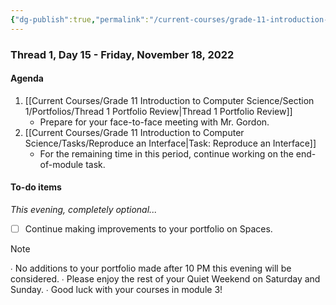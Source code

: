 ```yaml
---
{"dg-publish":true,"permalink":"/current-courses/grade-11-introduction-to-computer-science/section-1/thread-1/day-15/","dgHomeLink":false}
---
```


### Thread 1, Day 15 - Friday, November 18, 2022

#### Agenda

1. [[Current Courses/Grade 11 Introduction to Computer Science/Section 1/Portfolios/Thread 1 Portfolio Review|Thread 1 Portfolio Review]]
	- Prepare for your face-to-face meeting with Mr. Gordon.
2. [[Current Courses/Grade 11 Introduction to Computer Science/Tasks/Reproduce an Interface|Task: Reproduce an Interface]]
	- For the remaining time in this period, continue working on the end-of-module task.
	  
#### To-do items
*This evening, completely optional...*
- [ ] Continue making improvements to your portfolio on Spaces.

> [!NOTE]
> ∙ No additions to your portfolio made after 10 PM this evening will be considered.
> ∙ Please enjoy the rest of your Quiet Weekend on Saturday and Sunday.
> ∙ Good luck with your courses in module 3!